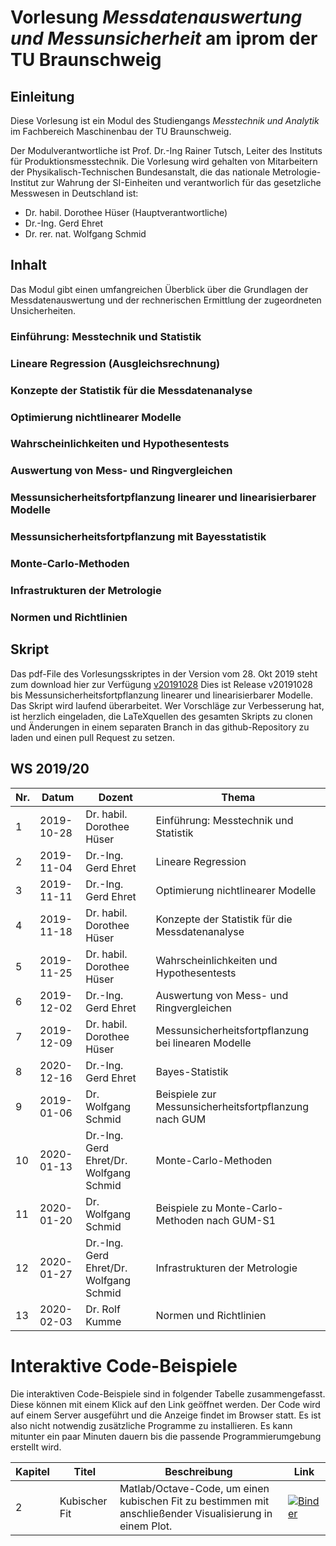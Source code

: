 # Vorlesung _Messdatenauswertung und Messunsicherheit_ am iprom der TU Braunschweig
## Einleitung
Diese Vorlesung ist ein Modul des Studiengangs _Messtechnik und Analytik_ im Fachbereich Maschinenbau der TU Braunschweig. 

Der Modulverantwortliche ist Prof. Dr.-Ing Rainer Tutsch, Leiter des Instituts für Produktionsmesstechnik. Die Vorlesung wird gehalten von Mitarbeitern der Physikalisch-Technischen Bundesanstalt, die das nationale Metrologie-Institut zur Wahrung der SI-Einheiten und verantworlich für das gesetzliche Messwesen in Deutschland ist:
- Dr. habil. Dorothee Hüser (Hauptverantwortliche)
- Dr.-Ing. Gerd Ehret
- Dr. rer. nat. Wolfgang Schmid

## Inhalt
Das Modul gibt einen umfangreichen Überblick über die Grundlagen der Messdatenauswertung und der rechnerischen Ermittlung der zugeordneten Unsicherheiten.

### Einführung: Messtechnik und Statistik
### Lineare Regression (Ausgleichsrechnung)
### Konzepte der Statistik für die Messdatenanalyse
### Optimierung nichtlinearer Modelle
### Wahrscheinlichkeiten und Hypothesentests
### Auswertung von Mess- und Ringvergleichen
### Messunsicherheitsfortpflanzung linearer und linearisierbarer Modelle
### Messunsicherheitsfortpflanzung mit Bayesstatistik
### Monte-Carlo-Methoden
### Infrastrukturen der Metrologie
### Normen und Richtlinien                             

## Skript
Das pdf-File des Vorlesungsskriptes in der Version vom 28. Okt 2019 steht zum download
hier zur Verfügung
[v20191028](https://github.com/dhueser/MDA-Vorlesung-iprom-tu-bs/releases/download/v20191028/MDA_iprom_TUbraunschweig.pdf)
Dies ist Release v20191028 bis Messunsicherheitsfortpflanzung linearer und linearisierbarer Modelle.
Das Skript wird laufend überarbeitet.
Wer Vorschläge zur Verbesserung hat, ist herzlich eingeladen, die LaTeXquellen des gesamten Skripts zu clonen und Änderungen in einem separaten Branch in das github-Repository zu laden und einen pull Request zu setzen.

## WS 2019/20

| Nr.  | Datum      | Dozent                                  | Thema                                               |
| ---- | ---------- | --------------------------------------- | --------------------------------------------------- |
| 1    | 2019-10-28 | Dr. habil. Dorothee Hüser               | Einführung: Messtechnik und Statistik               |
| 2    | 2019-11-04 | Dr.-Ing. Gerd Ehret                     | Lineare Regression                                  |
| 3    | 2019-11-11 | Dr.-Ing. Gerd Ehret                     | Optimierung nichtlinearer Modelle                   |
| 4    | 2019-11-18 | Dr. habil. Dorothee Hüser               | Konzepte der Statistik für die Messdatenanalyse     |
| 5    | 2019-11-25 | Dr. habil. Dorothee Hüser               | Wahrscheinlichkeiten und Hypothesentests            |
| 6    | 2019-12-02 | Dr.-Ing. Gerd Ehret                     | Auswertung von Mess- und Ringvergleichen            |
| 7    | 2019-12-09 | Dr. habil. Dorothee Hüser               | Messunsicherheitsfortpflanzung bei linearen Modelle |
| 8    | 2020-12-16 | Dr.-Ing. Gerd Ehret                     | Bayes-Statistik                                     |
| 9    | 2019-01-06 | Dr. Wolfgang Schmid                     | Beispiele zur Messunsicherheitsfortpflanzung nach GUM |
| 10   | 2020-01-13 | Dr.-Ing. Gerd Ehret/Dr. Wolfgang Schmid | Monte-Carlo-Methoden                                |
| 11   | 2020-01-20 | Dr. Wolfgang Schmid                     | Beispiele zu Monte-Carlo-Methoden nach GUM-S1 |
| 12   | 2020-01-27 | Dr.-Ing. Gerd Ehret/Dr. Wolfgang Schmid | Infrastrukturen der Metrologie                      |
| 13   | 2020-02-03 | Dr. Rolf Kumme                          | Normen und Richtlinien                              | 14   | nach Vereinb.| Dr. Rolf Kumme | Exkursion |

# Interaktive Code-Beispiele

Die interaktiven Code-Beispiele sind in folgender Tabelle zusammengefasst. Diese können mit einem Klick auf den Link geöffnet werden. Der Code wird auf einem Server ausgeführt und die Anzeige findet im Browser statt. Es ist also nicht notwendig zusätzliche Programme zu installieren. Es kann mitunter ein paar Minuten dauern bis die passende Programmierumgebung erstellt wird.

| Kapitel | Titel         | Beschreibung                                                 | Link                                                         |
| ------- | ------------- | ------------------------------------------------------------ | ------------------------------------------------------------ |
| 2       | Kubischer Fit | Matlab/Octave-Code, um einen kubischen Fit zu bestimmen mit anschließender Visualisierung in einem Plot. | [![Binder](https://mybinder.org/badge.svg)](https://mybinder.org/v2/gh/dhueser/MDA-Vorlesung-iprom-tu-bs/master?urlpath=/lab/tree/vorlesung/02_vorlesung/code/cubic_fit.ipynb) |





